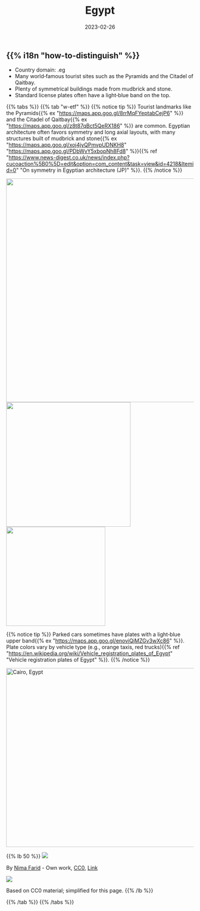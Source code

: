 ﻿---
title: "Egypt"
date: 2023-02-26
lastmod: 2023-07-01
weight: 2
draft: false
keywords: [""]
sections: [""]
bg: "bg/city.jpg"
flag: "EG.svg"
no_detaile_info: true
jetro_detail: false
is_has_many_trekker: true
plonkit: true
---

<div class="main-desciption country-description">
    <h2 class="section-title">{{% i18n "how-to-distinguish" %}}</h2>
    <ul class="rule-list">
        <li>Country domain: <span class="quiz">.eg</span></li>
        <li>Many world‑famous tourist sites such as the <span class="quiz">Pyramids</span> and the <span class="quiz">Citadel of Qaitbay</span>.</li>
        <li>Plenty of <span class="quiz">symmetrical</span> buildings made from <span class="quiz">mudbrick</span> and stone.</li>
        <li>Standard license plates often have a <span class="quiz">light‑blue</span> band on the top.</li>
    </ul>
</div>

{{% tabs %}}
{{% tab "w-etf" %}}
{{% notice tip %}}
Tourist landmarks like the <span class="quiz">Pyramids</span>{{% ex "https://maps.app.goo.gl/8rrMqFYeptabCejP6" %}} and the <span class="quiz">Citadel of Qaitbay</span>{{% ex "https://maps.app.goo.gl/z8t87qBct5QeRX186" %}} are common. Egyptian architecture often favors <span class="quiz">symmetry</span> and long axial layouts, with many structures built of mudbrick and stone{{% ex "https://maps.app.goo.gl/xoj4jyQPmvpUDNKH8" "https://maps.app.goo.gl/PDbWvY5xbopNh8Fd8" %}}{{% ref "https://www.news-digest.co.uk/news/index.php?cucoaction%5B0%5D=edit&option=com_content&task=view&id=4218&Itemid=0" "On symmetry in Egyptian architecture (JP)" %}}.
{{% /notice %}}
<div class="googlemap-if no-margin">
<img src="/rule/africa/egypt/egypt_ancient_archeology_pyramid_0.jpg" width="600px">
<img src="/rule/africa/egypt/qaitbay_citadel.jpg" width="334px">
<img src="/rule/africa/egypt/copticquarter.jpg" width="266px">
</div>

{{% notice tip %}}
Parked cars sometimes have plates with a <span class="quiz">light‑blue</span> upper band{{% ex "https://maps.app.goo.gl/enoviQjMZGv3wXc86" %}}. Plate colors vary by vehicle type (e.g., <span class="quiz">orange</span> taxis, <span class="quiz">red</span> trucks){{% ref "https://en.wikipedia.org/wiki/Vehicle_registration_plates_of_Egypt" "Vehicle registration plates of Egypt" %}}.
{{% /notice %}}

<div class="googlemap-if">
<a data-flickr-embed="true" href="https://www.flickr.com/photos/51437989@N06/15982577198/" title="Cairo, Egypt"><img src="https://live.staticflickr.com/7472/15982577198_c92e865274_z.jpg" width="640" height="480" alt="Cairo, Egypt"/></a><script async src="//embedr.flickr.com/assets/client-code.js" charset="utf-8"></script>
</div>

{{% lb 50 %}}
![](/rule/africa/egypt/2023-06-18-16-46-26.png)

By <a href="//commons.wikimedia.org/wiki/User:Nima_Farid" class="mw-redirect" title="User:Nima Farid">Nima Farid</a> - <span class="int-own-work" lang="en">Own work</span>, <a href="http://creativecommons.org/publicdomain/zero/1.0/deed.en" title="Creative Commons Zero, Public Domain Dedication">CC0</a>, <a href="https://commons.wikimedia.org/w/index.php?curid=87952324">Link</a>

![](/rule/africa/egypt/lc2.png)

Based on CC0 material; simplified for this page.
{{% /lb %}}

{{% /tab %}}
{{% /tabs %}}
